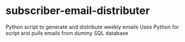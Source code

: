 # subscriber-email-distributer

Python script to generate and distribute weekly emails
Uses Python for script and pulls emails from dummy SQL database 
